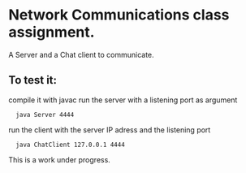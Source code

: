 # Network Communications class assignment. 
A Server and a Chat client to communicate.

## To test it:
compile it with javac
run the server with a listening port as argument
```Shell
  java Server 4444
```
run the client with the server IP adress and the listening port
```Shell
  java ChatClient 127.0.0.1 4444
```

This is a work under progress.
